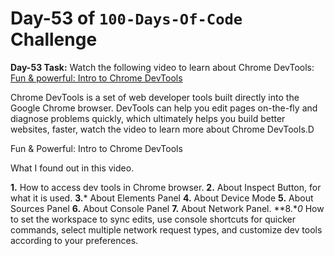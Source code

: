 # Day-53 of `100-Days-Of-Code` Challenge

**Day-53 Task:**
Watch the following video to learn about Chrome DevTools:
[Fun & powerful: Intro to Chrome DevTools](https://www.youtube.com/watch?v=t1c5tNPpXjs&t=23s)

Chrome DevTools is a set of web developer tools built directly into the Google Chrome browser. DevTools can help you edit pages on-the-fly and diagnose problems quickly, which ultimately helps you build better websites, faster, watch the video to learn more about Chrome DevTools.D


Fun & Powerful: Intro to Chrome DevTools

What I found out in this video.

**1.** How to access dev tools in Chrome browser.
**2.** About Inspect Button, for what it is used.
**3.*** About Elements Panel
**4.** About Device Mode
**5.** About Sources Panel
**6.** About Console Panel
**7.** About Network Panel.
**8.**0* How to set the workspace to sync edits, use console shortcuts for quicker commands, select multiple network request types, and customize dev tools according to your preferences.